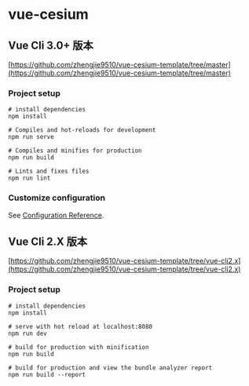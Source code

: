 # vue-cesium

## Vue Cli 3.0+ 版本
[https://github.com/zhengjie9510/vue-cesium-template/tree/master](https://github.com/zhengjie9510/vue-cesium-template/tree/master)  

### Project setup
```
# install dependencies
npm install

# Compiles and hot-reloads for development
npm run serve

# Compiles and minifies for production
npm run build

# Lints and fixes files
npm run lint
```
### Customize configuration
See [Configuration Reference](https://cli.vuejs.org/config/).

## Vue Cli 2.X 版本
[https://github.com/zhengjie9510/vue-cesium-template/tree/vue-cli2.x](https://github.com/zhengjie9510/vue-cesium-template/tree/vue-cli2.x)
### Project setup
```
# install dependencies
npm install

# serve with hot reload at localhost:8080
npm run dev

# build for production with minification
npm run build

# build for production and view the bundle analyzer report
npm run build --report
```